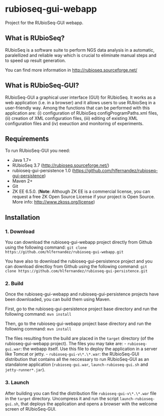 rubioseq-gui-webapp
========================

Project for the RUbioSeq-GUI webapp.

What is RUbioSeq?
----------------------
RUbioSeq is a software suite to perform NGS data analysis in a automatic, paralellized and reliable way which is crucial to eliminate manual steps and to speed up result generation. 

You can find more information in http://rubioseq.sourceforge.net/

What is RUbioSeq-GUI?
----------------------
RUbioSeq-GUI a graphical user interface (GUI) for RUbioSeq. It works as a web application (i.e. in a browser) and it allows users to use RUbioSeq in a user-friendly way. Among the functions that can be performed with this application are: (i) configuration of RUbioSeq configProgramPaths.xml files, (ii) creation of XML configuration files, (iii) editing of existing XML configuration files and  (iv) exeuction and monitoring of experiments.

Requirements
------------
To run RUbioSeq-GUI you need:
  - Java 1.7+
  - RUbioSeq 3.7 (http://rubioseq.sourceforge.net/)
  - rubioseq-gui-persistence 1.0 (https://github.com/hlfernandez/rubioseq-gui-persistence)
  - Maven 2+
  - Git
  - ZK EE 6.5.0. (**Note**: Although ZK EE is a commercial license, you can request a free ZK Open Source License if your project is Open Source. More info: http://www.zkoss.org/license)

Installation
------------
### 1. Download
You can download the rubioseq-gui-webapp project directly from Github using the following command:
`git clone https://github.com/hlfernandez/rubioseq-gui-webapp.git`

You have also to download the rubioseq-gui-persistence project and you can download directloy from Github using the following command:
`git clone https://github.com/hlfernandez/rubioseq-gui-persistence.git`

### 2. Build
Once the rubioseq-gui-webapp and rubioseq-gui-persistence projects have been downloaded, you can build them using Maven. 

First, go to the rubioseq-gui-persistence project base directory and run the following command:
`mvn install`


Then, go to the rubioseq-gui-webapp project base directory and run the following command:
`mvn install`

The files resulting from the build are placed in the `target` directory (of the rubioseq-gui-webapp project). The files you may take are:
    - `rubioseq-gui.war`: the webapp itself. Use this file to deploy the application in a server like Tomcat or jetty.
    - `rubioseq-gui-v\*.\*.war`: the RUbioSeq-GUI distribution that contains all the neccessary to run RUbioSeq-GUI as an standalone application (`rubioseq-gui.war`, `launch-rubioseq-gui.sh` and `jetty-runner*.jar`).

### 3. Launch
After building you can find the distribution file `rubioseq-gui-v\*.\*.war` file in the `target` directory. Uncompress it and run the script `launch-rubioseq-gui.sh`, that deploys the application and opens a browser with the welcome screen of RUbioSeq-GUI.

